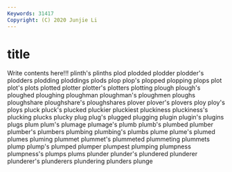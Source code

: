 ```yaml
---
Keywords: 31417
Copyright: (C) 2020 Junjie Li
---
```


# title

Write contents here!!!
plinth's 
plinths 
plod 
plodded 
plodder 
plodder's 
plodders 
plodding
ploddings 
plods 
plop 
plop's 
plopped 
plopping 
plops 
plot 
plot's 
plots
plotted 
plotter 
plotter's 
plotters 
plotting 
plough 
plough's 
ploughed 
ploughing 
ploughman
ploughman's 
ploughmen 
ploughs 
ploughshare 
ploughshare's 
ploughshares 
plover 
plover's 
plovers 
ploy
ploy's 
ploys 
pluck 
pluck's 
plucked 
pluckier 
pluckiest 
pluckiness 
pluckiness's 
plucking
plucks 
plucky 
plug 
plug's 
plugged 
plugging 
plugin 
plugin's 
plugins 
plugs
plum 
plum's 
plumage 
plumage's 
plumb 
plumb's 
plumbed 
plumber 
plumber's 
plumbers
plumbing 
plumbing's 
plumbs 
plume 
plume's 
plumed 
plumes 
pluming 
plummet 
plummet's
plummeted 
plummeting 
plummets 
plump 
plump's 
plumped 
plumper 
plumpest 
plumping 
plumpness
plumpness's 
plumps 
plums 
plunder 
plunder's 
plundered 
plunderer 
plunderer's 
plunderers 
plundering
plunders 
plunge 
